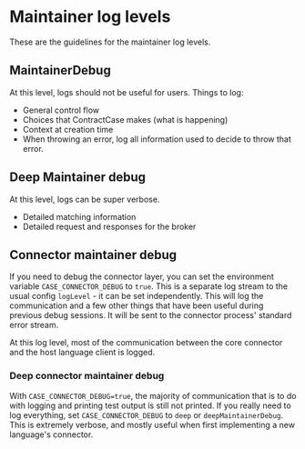 # Maintainer log levels

These are the guidelines for the maintainer log levels.

## MaintainerDebug

At this level, logs should not be useful for users. Things to log:

- General control flow
- Choices that ContractCase makes (what is happening)
- Context at creation time
- When throwing an error, log all information used to decide to throw that error.

## Deep Maintainer debug

At this level, logs can be super verbose.

- Detailed matching information
- Detailed request and responses for the broker

## Connector maintainer debug

If you need to debug the connector layer, you can set the environment variable
`CASE_CONNECTOR_DEBUG` to `true`. This is a separate log stream to the
usual config `logLevel` - it can be set independently. This will log the communication
and a few other things that have been useful during previous debug sessions. It
will be sent to the connector process' standard error stream.

At this log level, most of the communication between the core connector and the host
language client is logged.

### Deep connector maintainer debug

With `CASE_CONNECTOR_DEBUG=true`, the majority of communication that is to do
with logging and printing test output is still not printed. If you really need
to log everything, set `CASE_CONNECTOR_DEBUG` to `deep` or `deepMaintainerDebug`.
This is extremely verbose, and mostly useful when first implementing a new
language's connector.
